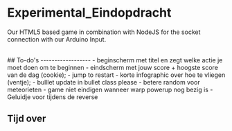Experimental_Eindopdracht
=========================

Our HTML5 based game in combination with NodeJS for the socket connection with our Arduino Input.

<br/>
## To-do's
------------------
- beginscherm met titel en zegt welke actie je moet doen om te beginnen
- eindscherm met jouw score + hoogste score van de dag (cookie);
- jump to restart
- korte infographic over hoe te vliegen (ventje);
- bulllet update in bullet class please
- betere random voor meteorieten
- game niet eindigen wanneer warp powerup nog bezig is
- Geluidje voor tijdens de reverse

## Tijd over
